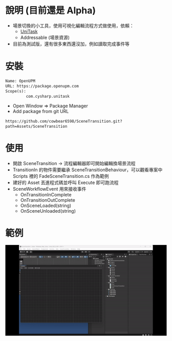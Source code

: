 # 說明 (目前還是 Alpha)

- 場景切換的小工具，使用可視化編輯流程方式做使用，依賴：
    - [UniTask](https://github.com/Cysharp/UniTask)
    - Addressable (場景資源)
- 目前為測試版，還有很多東西還沒加，例如讀取完成事件等

# 安裝

```
Name: OpenUPM
URL: https://package.openupm.com
Scope(s): 
         com.cysharp.unitask   
```

- Open Window => Package Manager
- Add package from git URL

```
https://github.com/cowbear6598/SceneTransition.git?path=Assets/SceneTransition
```

# 使用

- 開啟 SceneTransition -> 流程編輯器即可開始編輯換場景流程
- TransitionIn 的物件需要繼承 SceneTransitionBehaviour，可以觀看專案中 Scripts 裡的 FadeSceneTransition.cs 作為範例
- 建好的 Asset 丟進程式碼並呼叫 Execute 即可跑流程
- SceneWorkflowEvent 用來接收事件
    - OnTransitionInComplete
    - OnTransitionOutComplete
    - OnSceneLoaded(string)
    - OnSceneUnloaded(string)

# 範例

![](https://github.com/cowbear6598/SceneTransition/blob/main/Documents/Example.gif)
